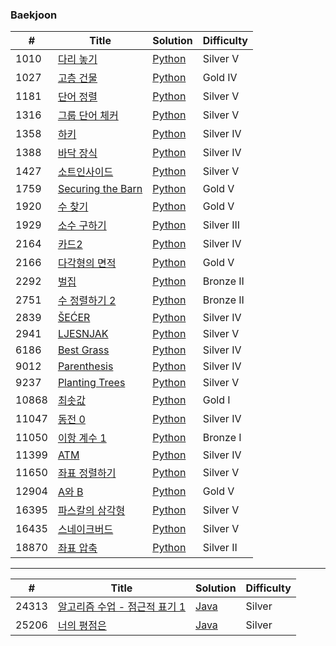 ### Baekjoon

| #     | Title                                                     | Solution                                  | Difficulty |
| ----- | --------------------------------------------------------- | ----------------------------------------- | ---------- |
| 1010  | [다리 놓기](https://www.acmicpc.net/problem/1010)         | [Python](./python/1000-5999/1010-다리-놓기)         | Silver V   |
| 1027  | [고층 건물](https://www.acmicpc.net/problem/1027)         | [Python](./python/1000-5999/1027-고층-건물)         | Gold IV    |
| 1181  | [단어 정렬](https://www.acmicpc.net/problem/1181)         | [Python](./python/1000-5999/1181-단어-정렬)         | Silver V   |
| 1316  | [그룹 단어 체커](https://www.acmicpc.net/problem/1316)    | [Python](./python/1000-5999/1316-그룹-단어-체커)    | Silver V   |
| 1358  | [하키](https://www.acmicpc.net/problem/1358)              | [Python](./python/1000-5999/1358-하키)              | Silver IV  |
| 1388  | [바닥 장식](https://www.acmicpc.net/problem/1388)         | [Python](./python/1000-5999/1388-바닥-장식)         | Silver IV  |
| 1427  | [소트인사이드](https://www.acmicpc.net/problem/1427)         | [Python](./python/1000-5999/1427-소트인사이드)         | Silver V   |
| 1759  | [Securing the Barn](https://www.acmicpc.net/problem/1759) | [Python](./python/1000-5999/1759-Securing-the-Barn) | Gold V     |
| 1920  | [수 찾기](https://www.acmicpc.net/problem/1920)           | [Python](./python/1000-5999/1920-수-찾기)           | Gold V     |
| 1929  | [소수 구하기](https://www.acmicpc.net/problem/1929)       | [Python](./python/1000-5999/1929-소수-구하기)       | Silver III |
| 2164  | [카드2](https://www.acmicpc.net/problem/2164)             | [Python](./python/1000-5999/2164-카드2)             | Silver IV  |
| 2166  | [다각형의 면적](https://www.acmicpc.net/problem/2166)     | [Python](./python/1000-5999/2166-다각형의-면적)     | Gold V     |
| 2292  | [벌집](https://www.acmicpc.net/problem/2292)              | [Python](./python/1000-5999/2292-벌집)              | Bronze II  |
| 2751  | [수 정렬하기 2](https://www.acmicpc.net/problem/2292)     | [Python](./python/1000-5999/2751-수-정렬하기-2)     | Bronze II  |
| 2839  | [ŠEĆER](https://www.acmicpc.net/problem/2839)             | [Python](./python/1000-5999/2839-ŠEĆER)             | Silver IV  |
| 2941  | [LJESNJAK](https://www.acmicpc.net/problem/2941)          | [Python](./python/1000-5999/2941-LJESNJAK/)         | Silver V   |
| 6186  | [Best Grass](https://www.acmicpc.net/problem/6186)        | [Python](./python/6000-10999/6186-Best-Grass)        | Silver IV  |
| 9012  | [Parenthesis](https://www.acmicpc.net/problem/9012)       | [Python](./python/6000-10999/9012-Parenthesis)       | Silver IV  |
| 9237  | [Planting Trees](https://www.acmicpc.net/problem/9237)    | [Python](./python/6000-10999/9237-Planting-Trees)    | Silver V   |
| 10868 | [최솟값](https://www.acmicpc.net/problem/10868)           | [Python](./python/6000-10999/10868-최솟값)           | Gold I     |
| 11047 | [동전 0](https://www.acmicpc.net/problem/11047)           | [Python](./python/11000-15999/11047-동전-0/)          | Silver IV  |
| 11050 | [이항 계수 1](https://www.acmicpc.net/problem/11050)      | [Python](./python/11000-15999/11050-이항-계수-1/)     | Bronze I   |
| 11399 | [ATM](https://www.acmicpc.net/problem/11399)              | [Python](./python/11000-15999/11399-ATM/)             | Silver IV  |
| 11650 | [좌표 정렬하기](https://www.acmicpc.net/problem/11650)    | [Python](./python/11000-15999/11650-좌표-정렬하기/)   | Silver V   |
| 12904 | [A와 B](https://www.acmicpc.net/problem/12904)            | [Python](./python/11000-15999/12904-A와-B/)           | Gold V     |
| 16395 | [파스칼의 삼각형](https://www.acmicpc.net/problem/16395)  | [Python](./python/16000-20999/16395-파스칼의-삼각형/) | Silver V   |
| 16435 | [스네이크버드](https://www.acmicpc.net/problem/16435)     | [Python](./python/16000-20999/16435-스네이크버드/)    | Silver V   |
| 18870 | [좌표 압축](https://www.acmicpc.net/problem/18870)        | [Python](./python/16000-20999/18870-좌표-압축/)       | Silver II  |

---

| #     | Title                                                                  | Solution                                    | Difficulty |
| ----- | ---------------------------------------------------------------------- | ------------------------------------------- | ---------- |
| 24313 | [알고리즘 수업 - 점근적 표기 1](https://www.acmicpc.net/problem/24313) | [Java](./java/src/solutions/Main24313.java) | Silver     |
| 25206 | [너의 평점은](https://www.acmicpc.net/problem/25206)                   | [Java](./java/src/Main25206.java)           | Silver     |
